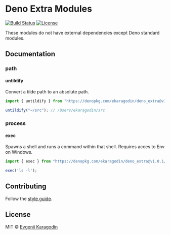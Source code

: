 # Deno Extra Modules

[![Build Status](https://travis-ci.com/ekaragodin/deno_extra.svg?branch=master)](https://travis-ci.com/ekaragodin/deno_extra)
[![License](https://img.shields.io/github/license/ekaragodin/deno_extra.svg)](https://github.com/ekaragodin/deno_extra)

These modules do not have external dependencies except Deno standard modules.

## Documentation

### path

#### untildify

Convert a tilde path to an absolute path.

```ts
import { untildify } from "https://denopkg.com/ekaragodin/deno_extra@v1.0.1/path/mod.ts";

untildify("~/src"); // /Users/ekaragodin/src
```

### process

#### exec

Spawns a shell and runs a command within that shell. Requires acces to Env on Windows.

```ts
import { exec } from "https://denopkg.com/ekaragodin/deno_extra@v1.0.1/process/mod.ts";

exec('ls -l');
```

## Contributing

Follow the [style guide](https://deno.land/style_guide.html).

## License

MIT © [Evgenii Karagodin](https://ekaragodin.com)
